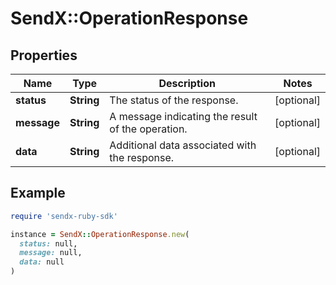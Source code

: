 # SendX::OperationResponse

## Properties

| Name | Type | Description | Notes |
| ---- | ---- | ----------- | ----- |
| **status** | **String** | The status of the response. | [optional] |
| **message** | **String** | A message indicating the result of the operation. | [optional] |
| **data** | **String** | Additional data associated with the response. | [optional] |

## Example

```ruby
require 'sendx-ruby-sdk'

instance = SendX::OperationResponse.new(
  status: null,
  message: null,
  data: null
)
```

